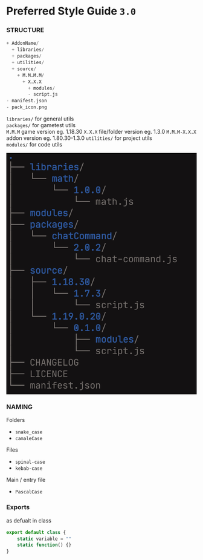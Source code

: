 # Preferred Style Guide `3.0`


### STRUCTURE
```py
+ AddonName/
  + libraries/
  + packages/
  + utilities/
  + source/
    + M.M.M.M/
      + X.X.X
        + modules/
        - script.js
- manifest.json
- pack_icon.png
```

`libraries/` for general utils  
`packages/` for gametest utils  
`M.M.M` game version eg. 1.18.30
`X.X.X` file/folder version eg. 1.3.0
`M.M.M-X.X.X` addon version eg. 1.80.30-1.3.0
`utilities/` for project utils  
`modules/` for code utils 

<img align="center" src="/guide/Screenshot_2022-04-21-08-18-07-30_f9ee0578fe1cc94de7482bd41accb329.jpg"></img>

### NAMING
Folders
- `snake_case`
- `camaleCase`

Files
- `spinal-case`
- `kebab-case`

Main / entry file
- `PascalCase`


### Exports
as defualt in class
```js
export default class {
	static variable = ""
	static function() {}
}
```



